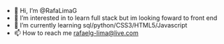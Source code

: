 - 👋 Hi, I’m @RafaLimaG
- 👀 I’m interested in to learn full stack but im looking foward to front end
- 🌱 I’m currently learning sql/python/CSS3/HTML5/Javascript
- 📫 How to reach me rafaelg-lima@live.com

<!---
RafaLimaG/RafaLimaG is a ✨ special ✨ repository because its `README.md` (this file) appears on your GitHub profile.
You can click the Preview link to take a look at your changes.
--->
